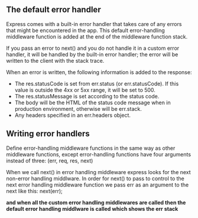 ## The default error handler
Express comes with a built-in error handler that takes care of any errors that might be encountered in the app. This default error-handling middleware function is added at the end of the middleware function stack.

If you pass an error to next() and you do not handle it in a custom error handler, it will be handled by the built-in error handler; the error will be written to the client with the stack trace.

When an error is written, the following information is added to the response:

* The res.statusCode is set from err.status (or err.statusCode). If this value is outside the 4xx or 5xx range, it will be set to 500.
* The res.statusMessage is set according to the status code.
* The body will be the HTML of the status code message when in production environment, otherwise will be err.stack.
* Any headers specified in an err.headers object.

## Writing error handlers
Define error-handling middleware functions in the same way as other middleware functions, except error-handling functions have four arguments instead of three: (err, req, res, next)

When we call next() in error handling middleware express looks for the next non-error handling middlware.
In order for next() to pass to control to the next error handling middleware function we pass err as an argument to the next like this: next(err);

**and when all the custom error handling middlewares are called then the default error handling middlware is called which shows the err stack**